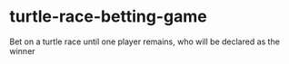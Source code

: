 # turtle-race-betting-game
Bet on a turtle race until one player remains, who will be declared as the winner
